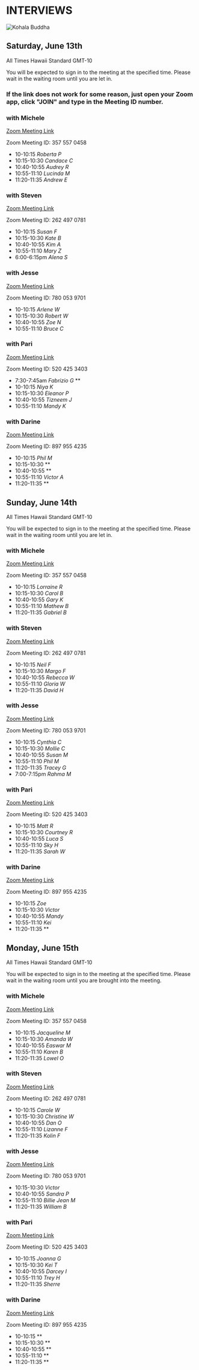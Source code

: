 # INTERVIEWS
![Kohala Buddha](https://storage.googleapis.com/vipassanahawaii-courses/BuddhaRainbowKohala.jpg)

## Saturday, June 13th
All Times Hawaii Standard GMT-10

You will be expected to sign in to the meeting at the specified time. Please wait in the waiting room until you are let in.

### If the link does not work for some reason, just open your Zoom app, click "JOIN" and type in the Meeting ID number.

### with Michele
[Zoom Meeting Link](https://us02web.zoom.us/j/3575570458)

Zoom Meeting ID: 357 557 0458
- 10-10:15 *Roberta  P*
- 10:15-10:30 *Candace  C*
- 10:40-10:55 *Audrey R*
- 10:55-11:10 *Lucinda  M*
- 11:20-11:35 *Andrew  E*

### with Steven
[Zoom Meeting Link](https://us02web.zoom.us/j/2624970781)

Zoom Meeting ID: 262 497 0781
- 10-10:15 *Susan F*
- 10:15-10:30 *Kate  B*
- 10:40-10:55 *Kim A*
- 10:55-11:10 *Mary Z*
- 6:00-6:15pm *Alena  S*

### with Jesse
[Zoom Meeting Link](https://us02web.zoom.us/j/7800539701)

Zoom Meeting ID: 780 053 9701
- 10-10:15 *Arlene  W*
- 10:15-10:30 *Robert  W*
- 10:40-10:55 *Zoe  N*
- 10:55-11:10 *Bruce C*

### with Pari
[Zoom Meeting Link](https://us02web.zoom.us/j/5204253403)

Zoom Meeting ID: 520 425 3403
- 7:30-7:45am *Fabrizio G* **
- 10-10:15 *Niya K*
- 10:15-10:30 *Eleanor P*
- 10:40-10:55 *Tizneem  J*
- 10:55-11:10 *Mandy  K*

### with Darine
[Zoom Meeting Link](https://us02web.zoom.us/j/8979554235)

Zoom Meeting ID: 897 955 4235
- 10-10:15 *Phil M*
- 10:15-10:30 **
- 10:40-10:55 **
- 10:55-11:10 *Victor A*
- 11:20-11:35 **

## Sunday, June 14th
All Times Hawaii Standard GMT-10

You will be expected to sign in to the meeting at the specified time. Please wait in the waiting room until you are let in.

### with Michele
[Zoom Meeting Link](https://us02web.zoom.us/j/3575570458)

Zoom Meeting ID: 357 557 0458
- 10-10:15 *Lorraine R*
- 10:15-10:30 *Carol B*
- 10:40-10:55 *Gary K*
- 10:55-11:10 *Mathew B*
- 11:20-11:35 *Gabriel B*


### with Steven
[Zoom Meeting Link](https://us02web.zoom.us/j/2624970781)

Zoom Meeting ID: 262 497 0781
- 10-10:15 *Neil F*
- 10:15-10:30 *Margo F*
- 10:40-10:55 *Rebecca W*
- 10:55-11:10 *Gloria W*
- 11:20-11:35 *David H*

### with Jesse
[Zoom Meeting Link](https://us02web.zoom.us/j/7800539701)

Zoom Meeting ID: 780 053 9701
- 10-10:15 *Cynthia C*
- 10:15-10:30 *Mollie C*
- 10:40-10:55 *Susan M*
- 10:55-11:10 *Phil M*
- 11:20-11:35 *Tracey G*
- 7:00-7:15pm *Rahma M*

### with Pari
[Zoom Meeting Link](https://us02web.zoom.us/j/5204253403)

Zoom Meeting ID: 520 425 3403
- 10-10:15 *Matt R*
- 10:15-10:30 *Courtney R*
- 10:40-10:55 *Luca S*
- 10:55-11:10 *Sky H*
- 11:20-11:35 *Sarah W*

### with Darine
[Zoom Meeting Link](https://us02web.zoom.us/j/8979554235)

Zoom Meeting ID: 897 955 4235
- 10-10:15 *Zoe*
- 10:15-10:30 *Victor*
- 10:40-10:55 *Mandy*
- 10:55-11:10 *Kei*
- 11:20-11:35 **

## Monday, June 15th
All Times Hawaii Standard GMT-10

You will be expected to sign in to the meeting at the specified time. Please wait in the waiting room until you are brought into the meeting.

### with Michele
[Zoom Meeting Link](https://us02web.zoom.us/j/3575570458)

Zoom Meeting ID: 357 557 0458
- 10-10:15 *Jacqueline M*
- 10:15-10:30 *Amanda W*
- 10:40-10:55 *Easwar M*
- 10:55-11:10 *Karen B*
- 11:20-11:35 *Lowel O*

### with Steven
[Zoom Meeting Link](https://us02web.zoom.us/j/2624970781)

Zoom Meeting ID: 262 497 0781
- 10-10:15 *Carole W*
- 10:15-10:30 *Christine W*
- 10:40-10:55 *Dan O*
- 10:55-11:10 *Lizanne F*
- 11:20-11:35 *Kolin F*

### with Jesse
[Zoom Meeting Link](https://us02web.zoom.us/j/7800539701)

Zoom Meeting ID: 780 053 9701
- 10:15-10:30 *Victor*
- 10:40-10:55 *Sandra P*
- 10:55-11:10 *Billie Jean M*
- 11:20-11:35 *William B*

### with Pari
[Zoom Meeting Link](https://us02web.zoom.us/j/5204253403)

Zoom Meeting ID: 520 425 3403
- 10-10:15 *Joanna G*
- 10:15-10:30 *Kei T*
- 10:40-10:55 *Darcey I*
- 10:55-11:10 *Trey H*
- 11:20-11:35 *Sherre*

### with Darine
[Zoom Meeting Link](https://us02web.zoom.us/j/8979554235)

Zoom Meeting ID: 897 955 4235
- 10-10:15 **
- 10:15-10:30 **
- 10:40-10:55 **
- 10:55-11:10 **
- 11:20-11:35 **
